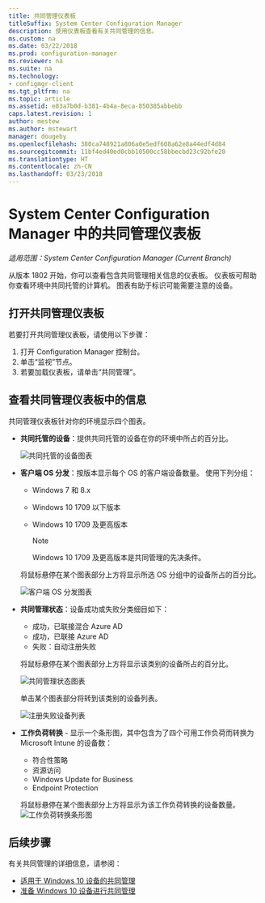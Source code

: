 ```yaml
---
title: 共同管理仪表板
titleSuffix: System Center Configuration Manager
description: 使用仪表板查看有关共同管理的信息。
ms.custom: na
ms.date: 03/22/2018
ms.prod: configuration-manager
ms.reviewer: na
ms.suite: na
ms.technology:
- configmgr-client
ms.tgt_pltfrm: na
ms.topic: article
ms.assetid: e83a7b0d-b381-4b4a-8eca-850385abbebb
caps.latest.revision: 1
author: mestew
ms.author: mstewart
manager: dougeby
ms.openlocfilehash: 380ca748921a806a0e5edf608a62e8a44edf4d84
ms.sourcegitcommit: 11bf4ed40ed0cbb10500cc58bbecbd23c92bfe20
ms.translationtype: HT
ms.contentlocale: zh-CN
ms.lasthandoff: 03/23/2018
---
```

# <a name="co-management-dashboard-in-system-center-configuration-manager"></a>System Center Configuration Manager 中的共同管理仪表板
*适用范围：System Center Configuration Manager (Current Branch)*

从版本 1802 开始，你可以查看包含共同管理相关信息的仪表板。 仪表板可帮助你查看环境中共同托管的计算机。 图表有助于标识可能需要注意的设备。<!--1356648-->

## <a name="open-the-co-management-dashboard"></a>打开共同管理仪表板
若要打开共同管理仪表板，请使用以下步骤： 

1. 打开 Configuration Manager 控制台。 
2. 单击“监视”节点。 
3. 若要加载仪表板，请单击“共同管理”。

## <a name="reviewing-information-in-the-co-management-dashboard"></a>查看共同管理仪表板中的信息

共同管理仪表板针对你的环境显示四个图表。 

- **共同托管的设备**：提供共同托管的设备在你的环境中所占的百分比。

    ![共同托管的设备图表](media\co-management-dashboard\Percent-Co-managed-graph.PNG)

- **客户端 OS 分发**：按版本显示每个 OS 的客户端设备数量。 使用下列分组： </br>
    - Windows 7 和 8.x
    - Windows 10 1709 以下版本
    - Windows 10 1709 及更高版本

         > [!NOTE] 
         > Windows 10 1709 及更高版本是共同管理的先决条件。

     将鼠标悬停在某个图表部分上方将显示所选 OS 分组中的设备所占的百分比。

     ![客户端 OS 分发图表](media\co-management-dashboard\Co-management-OS-distribution-graph.PNG)

- **共同管理状态**：设备成功或失败分类细目如下：
    - 成功，已联接混合 Azure AD
    - 成功，已联接 Azure AD
    - 失败：自动注册失败
    
     将鼠标悬停在某个图表部分上方将显示该类别的设备所占的百分比。 

     ![共同管理状态图表](media\co-management-dashboard\Co-management-status-graph.PNG)

     单击某个图表部分将转到该类别的设备列表。
 
     ![注册失败设备列表](media\co-management-dashboard\Enrollment-Failure_Device-List.PNG)


- **工作负荷转换** - 显示一个条形图，其中包含为了四个可用工作负荷而转换为 Microsoft Intune 的设备数：
    - 符合性策略
    - 资源访问
    - Windows Update for Business
    - Endpoint Protection

     将鼠标悬停在某个图表部分上方将显示为该工作负荷转换的设备数量。 
     ![工作负荷转换条形图](media\co-management-dashboard\Workload-Transition.PNG)


## <a name="next-steps"></a>后续步骤

有关共同管理的详细信息，请参阅：
 - [适用于 Windows 10 设备的共同管理](/sccm/core/clients/manage/co-management-overview.md)
 - [准备 Windows 10 设备进行共同管理](/sccm/core/clients/manage/co-management-prepare.md)

    
